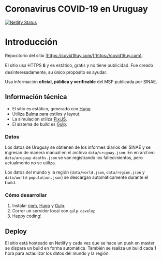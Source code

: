 # Coronavirus COVID-19 en Uruguay

[![Netlify Status](https://api.netlify.com/api/v1/badges/c50f5a55-4199-4886-8eb9-971a690d145d/deploy-status)](https://app.netlify.com/sites/covid19uy/deploys)

# Introducción 

Repositorio del sitio [https://covid19uy.com/](https://covid19uy.com).

El sitio usa HTTPS 🔒 y es estático, gratis y no tiene publicidad. Fue creado desinteresadamente, su único propósito es ayudar.

Usa información **oficial, pública y verificable** del MSP publicada por SINAE.

## Información técnica

* El sitio es estático, generado con [Hugo](https://gohugo.io).
* Utiliza [Bulma](https://bulma.io) para estilos y layout.
* La simulación utiliza [PixiJS](https://pixijs.download).
* El sistema de build es [Gulp](https://gulpjs.com).

### Datos

Los datos de Uruguay se obtienen de los informes diarios del SINAE y se ingresan de manera manual en el archivo `data/uruguay.json`. En en archivo `data/uruguay-deaths.json` se van registrando los fallecimientos, pero actualmento no se utiliza.

Los datos del mundo y la región (`data/world.json`, `data/region.json` y `data/world-population.json`) se descargan automáticamente durante el build. 

### Cómo desarrollar

1. Instalar [npm](https://www.npmjs.com), [Hugo](https://gohugo.io) y [Gulp](https://gulpjs.com).
2. Correr un servidor local con `gulp develop`
3. Happy coding!

## Deploy

El sitio está hosteado en Netlify y cada vez que se hace un push en master se dispara un build en forma automática. También se realiza un build cada 1 hora para actaulizar los datos del mundo y la región.


